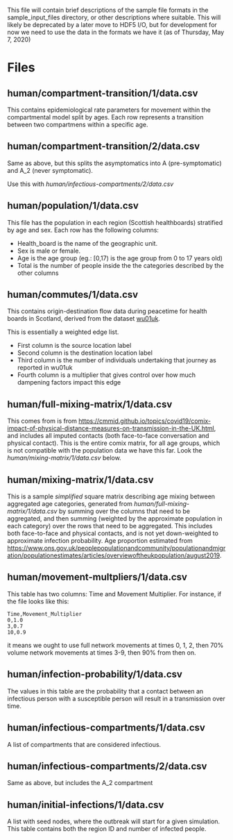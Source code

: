This file will contain brief descriptions of the sample file formats in the
sample_input_files directory, or other descriptions where suitable.  This will
likely be deprecated by a later move to HDF5 I/O, but for development for now
we need to use the data in the formats we have it (as of Thursday, May 7, 2020)

# Files

## human/compartment-transition/1/data.csv

This contains epidemiological rate parameters for movement within the
compartmental model split by ages. Each row represents a transition between two
compartmens within a specific age.

## human/compartment-transition/2/data.csv

Same as above, but this splits the asymptomatics into A (pre-symptomatic) and
A_2 (never symptomatic).

Use this with _human/infectious-compartments/2/data.csv_

## human/population/1/data.csv

This file has the population in each region (Scottish healthboards) stratified
by age and sex. Each row has the following columns:

* Health_board is the name of the geographic unit.
* Sex is male or female.
* Age is the age group (eg.: \[0,17) is the age group from 0 to 17 years old)
* Total is the number of people inside the the categories described by the other columns

## human/commutes/1/data.csv

This contains origin-destination flow data during peacetime for health boards
in Scotland, derived from the dataset
[wu01uk](https://www.nomisweb.co.uk/census/2011/wu01uk).

This is essentially a weighted edge list.
* First column is the source location label
* Second column is the destination location label
* Third column is the number of individuals undertaking that journey as
  reported in wu01uk
* Fourth column is a multiplier that gives control over how much dampening
  factors impact this edge

## human/full-mixing-matrix/1/data.csv

This comes from is from
https://cmmid.github.io/topics/covid19/comix-impact-of-physical-distance-measures-on-transmission-in-the-UK.html,
and includes all imputed contacts (both face-to-face conversation and physical
contact). This is the entire comix matrix, for all age groups, which is not
compatible with the population data we have this far. Look the
_human/mixing-matrix/1/data.csv_ below.

## human/mixing-matrix/1/data.csv

This is a sample *simplified* square matrix describing age mixing between
aggregated age categories, generated from _human/full-mixing-matrix/1/data.csv_
by summing over the columns that need to be aggregated, and then summing
(weighted by the approximate population in each category) over the rows that
need to be aggregated.  This includes both face-to-face and physical contacts,
and is not yet down-weighted to approximate infection probability.  Age
proportion estimated from
https://www.ons.gov.uk/peoplepopulationandcommunity/populationandmigration/populationestimates/articles/overviewoftheukpopulation/august2019.

## human/movement-multpliers/1/data.csv

This table has two columns: Time and Movement Multiplier. For instance, if the
file looks like this:

```
Time,Movement_Multiplier
0,1.0
3,0.7
10,0.9
```

it means we ought to use full network movements at times 0, 1, 2, then 70%
volume network movements at times 3-9, then 90% from then on.

## human/infection-probability/1/data.csv

The values in this table are the probability that a contact between an
infectious person with a susceptible person will result in a transmission over
time.

## human/infectious-compartments/1/data.csv

A list of compartments that are considered infectious.

## human/infectious-compartments/2/data.csv

Same as above, but includes the A_2 compartment

## human/initial-infections/1/data.csv

A list with seed nodes, where the outbreak will start for a given simulation.
This table contains both the region ID and number of infected people.
